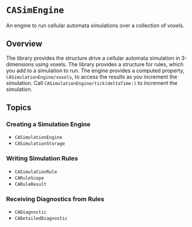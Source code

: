 # ``CASimEngine``

An engine to run cellular automata simulations over a collection of voxels.

## Overview

The library provides the structure drive a cellular automata simulation in 3-dimensions using voxels.
The library provides a structure for rules, which you add to a simulation to run. The engine provides a 
computed property, ``CASimulationEngine/voxels``, to access the results as you increment the simulation.
Call ``CASimulationEngine/tick(deltaTime:)`` to increment the simulation.

## Topics

### Creating a Simulation Engine

- ``CASimulationEngine``
- ``CASimulationStorage``

### Writing Simulation Rules

- ``CASimulationRule``
- ``CARuleScope``
- ``CARuleResult``

### Receiving Diagnostics from Rules

- ``CADiagnostic``
- ``CADetailedDiagnostic``
